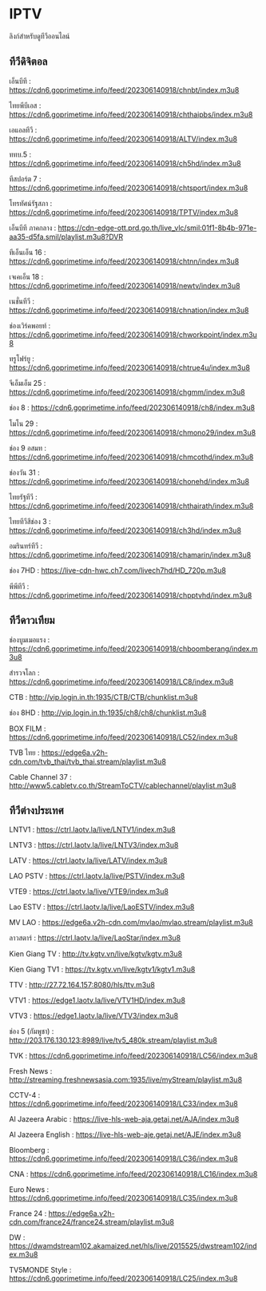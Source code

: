 # IPTV
ลิงก์สำหรับดูทีวีออนไลน์
## ทีวีดิจิตอล
เอ็นบีที : https://cdn6.goprimetime.info/feed/202306140918/chnbt/index.m3u8

ไทยพีบีเอส : https://cdn6.goprimetime.info/feed/202306140918/chthaipbs/index.m3u8

เอแอลทีวี : https://cdn6.goprimetime.info/feed/202306140918/ALTV/index.m3u8

ททบ.5 : https://cdn6.goprimetime.info/feed/202306140918/ch5hd/index.m3u8

ทีสปอร์ต 7 : https://cdn6.goprimetime.info/feed/202306140918/chtsport/index.m3u8

โทรทัศน์รัฐสภา : https://cdn6.goprimetime.info/feed/202306140918/TPTV/index.m3u8

เอ็นบีที ภาคกลาง : https://cdn-edge-ott.prd.go.th/live_vlc/smil:01f1-8b4b-971e-aa35-d5fa.smil/playlist.m3u8?DVR

ทีเอ็นเอ็น 16 : https://cdn6.goprimetime.info/feed/202306140918/chtnn/index.m3u8

เจเคเอ็น 18 : https://cdn6.goprimetime.info/feed/202306140918/newtv/index.m3u8

เนชั่นทีวี : https://cdn6.goprimetime.info/feed/202306140918/chnation/index.m3u8

ช่องเวิร์คพอยท์ : https://cdn6.goprimetime.info/feed/202306140918/chworkpoint/index.m3u8

ทรูโฟร์ยู : https://cdn6.goprimetime.info/feed/202306140918/chtrue4u/index.m3u8

จีเอ็มเอ็ม 25 : https://cdn6.goprimetime.info/feed/202306140918/chgmm/index.m3u8

ช่อง 8 : https://cdn6.goprimetime.info/feed/202306140918/ch8/index.m3u8

โมโน 29 : https://cdn6.goprimetime.info/feed/202306140918/chmono29/index.m3u8

ช่อง 9 อสมท : https://cdn6.goprimetime.info/feed/202306140918/chmcothd/index.m3u8

ช่องวัน 31 : https://cdn6.goprimetime.info/feed/202306140918/chonehd/index.m3u8

ไทยรัฐทีวี : https://cdn6.goprimetime.info/feed/202306140918/chthairath/index.m3u8

ไทยทีวีสีช่อง 3 : https://cdn6.goprimetime.info/feed/202306140918/ch3hd/index.m3u8

อมรินทร์ทีวี : https://cdn6.goprimetime.info/feed/202306140918/chamarin/index.m3u8

ช่อง 7HD : https://live-cdn-hwc.ch7.com/livech7hd/HD_720p.m3u8

พีพีทีวี : https://cdn6.goprimetime.info/feed/202306140918/chpptvhd/index.m3u8

## ทีวีดาวเทียม

ช่องบูมเมอแรง : https://cdn6.goprimetime.info/feed/202306140918/chboomberang/index.m3u8

สำรวจโลก : https://cdn6.goprimetime.info/feed/202306140918/LC8/index.m3u8

CTB : http://vip.login.in.th:1935/CTB/CTB/chunklist.m3u8

ช่อง 8HD : http://vip.login.in.th:1935/ch8/ch8/chunklist.m3u8

BOX FILM : https://cdn6.goprimetime.info/feed/202306140918/LC52/index.m3u8

TVB ไทย : https://edge6a.v2h-cdn.com/tvb_thai/tvb_thai.stream/playlist.m3u8

Cable Channel 37 : http://www5.cabletv.co.th/StreamToCTV/cablechannel/playlist.m3u8

## ทีวีต่างประเทศ

LNTV1 : https://ctrl.laotv.la/live/LNTV1/index.m3u8

LNTV3 : https://ctrl.laotv.la/live/LNTV3/index.m3u8

LATV : https://ctrl.laotv.la/live/LATV/index.m3u8

LAO PSTV : https://ctrl.laotv.la/live/PSTV/index.m3u8

VTE9 : https://ctrl.laotv.la/live/VTE9/index.m3u8

Lao ESTV : https://ctrl.laotv.la/live/LaoESTV/index.m3u8

MV LAO : https://edge6a.v2h-cdn.com/mvlao/mvlao.stream/playlist.m3u8

ลาวสตาร์ : https://ctrl.laotv.la/live/LaoStar/index.m3u8

Kien Giang TV : http://tv.kgtv.vn/live/kgtv/kgtv.m3u8

Kien Giang TV1 : https://tv.kgtv.vn/live/kgtv1/kgtv1.m3u8

TTV : http://27.72.164.157:8080/hls/ttv.m3u8

VTV1 : https://edge1.laotv.la/live/VTV1HD/index.m3u8

VTV3 : https://edge1.laotv.la/live/VTV3/index.m3u8

ช่อง 5 (กัมพูชา) : http://203.176.130.123:8989/live/tv5_480k.stream/playlist.m3u8

TVK : https://cdn6.goprimetime.info/feed/202306140918/LC56/index.m3u8

Fresh News : http://streaming.freshnewsasia.com:1935/live/myStream/playlist.m3u8

CCTV-4 : https://cdn6.goprimetime.info/feed/202306140918/LC33/index.m3u8

Al Jazeera Arabic : https://live-hls-web-aja.getaj.net/AJA/index.m3u8

Al Jazeera English : https://live-hls-web-aje.getaj.net/AJE/index.m3u8

Bloomberg : https://cdn6.goprimetime.info/feed/202306140918/LC36/index.m3u8

CNA : https://cdn6.goprimetime.info/feed/202306140918/LC16/index.m3u8

Euro News : https://cdn6.goprimetime.info/feed/202306140918/LC35/index.m3u8

France 24 : https://edge6a.v2h-cdn.com/france24/france24.stream/playlist.m3u8

DW : https://dwamdstream102.akamaized.net/hls/live/2015525/dwstream102/index.m3u8

TV5MONDE Style : https://cdn6.goprimetime.info/feed/202306140918/LC25/index.m3u8
